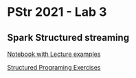 # PStr 2021 - Lab 3
## Spark Structured streaming

[Notebook with Lecture examples](https://nbviewer.jupyter.org/github/smduarte/ps2021/blob/master/lab3/ProStr%202021-Lecture3-Example.ipynb)

[Structured Programing Exercises](https://nbviewer.jupyter.org/github/smduarte/ps2021/blob/master/lab3/ProStr%202021-Lecture%203.ipynb)
